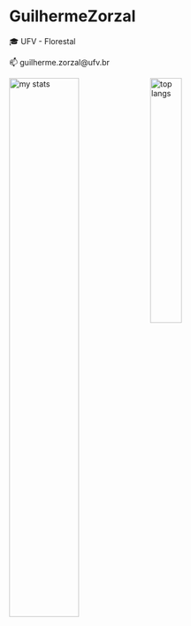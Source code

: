 # GuilhermeZorzal
<p>🎓 UFV - Florestal</p>
<p>📫 guilherme.zorzal@ufv.br</p>

<!---
GuilhermeZorzal/GuilhermeZorzal is a ✨ special ✨ repository because its `README.md` (this file) appears on your GitHub profile.
You can click the Preview link to take a look at your changes.
--->

 <img alt="my stats" align="left" width="50%" src = "https://github-readme-stats.vercel.app/api?username=GuilhermeZorzal&show_icons=true&theme=transparent" />
<img alt="top langs" align="center" width="33.7%" src="https://github-readme-stats.vercel.app/api/top-langs/?username=GuilhermeZorzal&layout=donut&theme=transparent"/>
